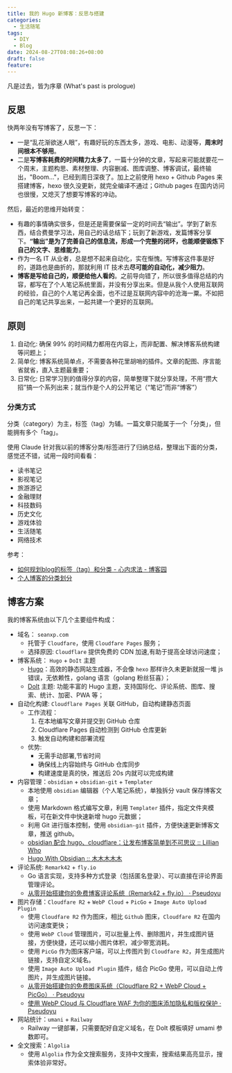 ```yaml
---
title: 我的 Hugo 新博客：反思与搭建
categories:
  - 生活随笔
tags:
  - DIY
  - Blog
date: 2024-08-27T08:08:26+08:00
draft: false
feature:
---
```

凡是过去，皆为序章 (What's past is prologue)
<!--more-->
## 反思

快两年没有写博客了，反思一下：
* 一是“乱花渐欲迷人眼”，有趣好玩的东西太多，游戏、电影、动漫等，**周末时间根本不够用**。
* 二是**写博客耗费的时间精力太多了**，一篇十分钟的文章，写起来可能就要花一个周末，主题构思、素材整理、内容删减、图库调整、博客调试，最终输出，"Boom..."，已经到周日深夜了。加上之前使用 hexo + Github Pages 来搭建博客，hexo 很久没更新，就完全编译不通过；Github pages 在国内访问也很慢，又熄灭了想要写博客的冲动。

然后，最近的思维开始转变：
* 有趣的事情确实很多，但是还是需要保留一定的时间去“输出”。学到了新东西，结合费曼学习法，用自己的话总结下；玩到了新游戏，发篇博客分享下。**“输出”是为了完善自己的信息流，形成一个完整的闭环，也能顺便锻炼下自己的文字、思维能力**。
* 作为一名 IT 从业者，总是想不起来自动化，实在惭愧。写博客这件事是好的，道路也是曲折的，那就利用 IT 技术去**尽可能的自动化，减少阻力**。
* **博客是写给自己的，顺便给他人看的**。之前导向错了，所以很多值得总结的内容，都写在了个人笔记系统里面，并没有分享出来。但是从我个人使用互联网的经验，自己的个人笔记再全面，也不过是互联网内容中的沧海一粟。不如把自己的笔记共享出来，一起共建一个更好的互联网。

## 原则

1. 自动化: 确保 99% 的时间精力都用在内容上，而非配置、解决博客系统构建等问题上；
2. 简单化: 博客系统简单点，不需要各种花里胡哨的插件。文章的配图、序言能省就省，直入主题最重要；
3. 日常化: 日常学习到的值得分享的内容，简单整理下就分享处理，不用“攒大招”搞一个系列出来；就当作是个人的公开笔记（“笔记”而非“博客”）

### 分类方式
分类（category）为主，标签（tag）为辅。一篇文章只能属于一个「分类」，但能拥有多个「tag」。

使用 Claude 针对我以前的博客分类/标签进行了归纳总结，整理出下面的分类，感觉还不错，试用一段时间看看：
- 读书笔记
- 影视笔记
- 旅游游记
- 金融理财
- 科技数码
- 历史文化
- 游戏体验
- 生活随笔
- 网络技术

参考：
* [如何规划blog的标签（tag）和分类 - 心内求法 - 博客园](https://www.cnblogs.com/holbrook/archive/2012/11/05/2755268.html)
* [个人博客的分类划分](https://noodlefighter.com/posts/2836/)

## 博客方案
我的博客系统由以下几个主要组件构成：
- 域名： `seanxp.com`
	- 托管于 `Cloudfare`，使用 `Cloudfare Pages` 服务；
	- 选择原因: `Cloudflare` 提供免费的 CDN 加速,有助于提高全球访问速度；
- 博客系统： `Hugo` + `DoIt` 主题
	- [Hugo](https://gohugo.io/)：高效的静态网站生成器，不会像 `hexo` 那样许久未更新就报一堆 js 错误，无依赖性，golang 语言（golang 粉丝狂喜）；
	- [DoIt](https://github.com/HEIGE-PCloud/DoIt) 主题: 功能丰富的 Hugo 主题，支持国际化、评论系统、图库、搜索、统计、加密、PWA 等；
- 自动化构建: `Cloudflare Pages` 关联 GitHub，自动构建静态页面
	- 工作流程：
	  1. 在本地编写文章并提交到 GitHub 仓库
	  2. Cloudflare Pages 自动检测到 GitHub 仓库更新
	  3. 触发自动构建和部署流程
	- 优势: 
		- 无需手动部署,节省时间
		- 确保线上内容始终与 GitHub 仓库同步
		- 构建速度是真的快，推送后 20s 内就可以完成构建
- 内容管理：`obsidian` + `obsidian-git` + `Templater`
	- 本地使用 `obsidian` 编辑器（个人笔记系统），单独拆分 vault 保存博客文章；
	- 使用 Markdown 格式编写文章，利用 `Templater` 插件，指定文件夹模板，可在新文件中快速新增 hugo 元数据；
	- 利用 Git 进行版本控制，使用 `obsidian-git` 插件，方便快速更新博客文章，推送 github。
	- [obsidian 配合 hugo、cloudflare：让发布博客简单到不可思议 :: Lillian Who](https://lillianwho.com/posts/obsidian-hugo-cloudflare/)
	- [Hugo With Obsidian :: 木木木木木](https://immmmm.com/hugo-with-obsidian/)
- 评论系统: `Remark42` + `fly.io`
	- Go 语言实现，支持多种方式登录（包括匿名登录）、可以直接在评论界面管理评论。
	- [从零开始搭建你的免费博客评论系统（Remark42 + fly.io） · Pseudoyu](https://www.pseudoyu.com/zh/2024/07/22/free_commenting_system_using_remark42_and_flyio/)
- 图片存储：`Cloudfare R2` + `WebP Cloud` + `PicGo` + `Image Auto Upload Plugin`
	- 使用 `Cloudfare R2` 作为图床，相比 `Github` 图床，`Cloudfare R2` 在国内访问速度更快；
	- 使用 `WebP Cloud` 管理图片，可以批量上传、删除图片，并生成图片链接，方便快捷，还可以缩小图片体积，减少带宽消耗。
	- 使用 `PicGo` 作为图床客户端，可以上传图片到 `Cloudfare R2`，并生成图片链接，支持自定义域名。
	- 使用 `Image Auto Upload Plugin` 插件，结合 PicGo 使用，可以自动上传图片，并生成图片链接。
	- [从零开始搭建你的免费图床系统（Cloudflare R2 + WebP Cloud + PicGo） · Pseudoyu](https://www.pseudoyu.com/zh/2024/06/30/free_image_hosting_system_using_r2_webp_cloud_and_picgo/)
	- [使用 WebP Cloud 与 Cloudflare WAF 为你的图床添加隐私和版权保护 · Pseudoyu](https://www.pseudoyu.com/zh/2024/07/02/protect_your_image_using_webp_and_cloudflare_waf/)
- 网站统计：`umani` + `Railway`
	- Railway 一键部署，只需要配好自定义域名，在 DoIt 模板填好 umami 参数即可。
- 全文搜索：`Algolia`
	- 使用 `Algolia` 作为全文搜索服务，支持中文搜索，搜索结果高亮显示，搜索体验非常好。